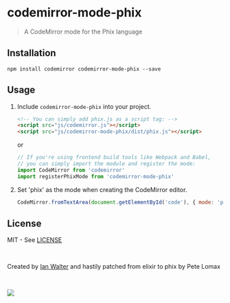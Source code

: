 # codemirror-mode-phix
> A CodeMirror mode for the Phix language

## Installation

```console
npm install codemirror codemirror-mode-phix --save
```

## Usage

1. Include `codemirror-mode-phix` into your project.

    ```html
    <!-- You can simply add phix.js as a script tag: -->
    <script src="js/codemirror.js"></script>
    <script src="js/codemirror-mode-phix/dist/phix.js"></script>
    ```

    or

    ```js
    // If you're using frontend build tools like Webpack and Babel,
    // you can simply import the module and register the mode:
    import CodeMirror from 'codemirror'
    import registerPhixMode from 'codemirror-mode-phix'
    ```

1. Set 'phix' as the mode when creating the CodeMirror editor.

    ```js
    CodeMirror.fromTextArea(document.getElementById('code'), { mode: 'phix' })
    ```

## License

MIT - See [LICENSE][licenseUrl]

&nbsp;

Created by [Ian Walter](https://iankwalter.com) and hastily patched from elixir to phix by Pete Lomax

&nbsp;

<a href="https://www.netlify.com">
  <img src="https://www.netlify.com/img/global/badges/netlify-light.svg">
</a>

[licenseUrl]: https://github.com/petelomax/codemirror-mode-phix/blob/master/LICENSE
